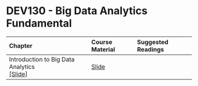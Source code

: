 # DEV130 - Big Data Analytics Fundamental


| Chapter  | Course Material | Suggested Readings |
| :--- | :--- | :----- |
| Introduction to Big Data Analytics <br> [[Slide]](https://www.dropbox.com/s/8fle4gkjiozgpr3/Module%2001%20-%20Introduction%20to%20Data%20Analytics.pdf?dl=0) | [Slide](https://www.dropbox.com/s/8fle4gkjiozgpr3/Module%2001%20-%20Introduction%20to%20Data%20Analytics.pdf?dl=0) <br>   |  |
